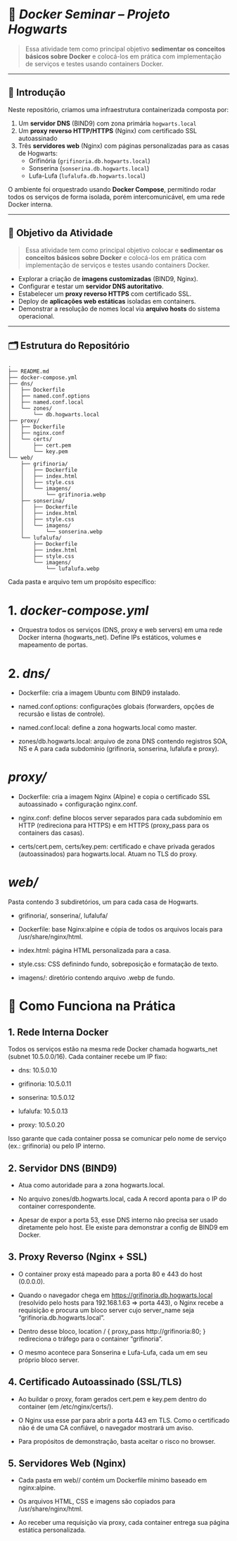 # 🐳 *Docker Seminar – Projeto Hogwarts*  
> Essa atividade tem como principal objetivo **sedimentar os conceitos básicos sobre Docker** e colocá-los em prática com implementação de serviços e testes usando containers Docker.  

---

## 📖 Introdução

Neste repositório, criamos uma infraestrutura containerizada composta por:

1. Um **servidor DNS** (BIND9) com zona primária `hogwarts.local`
2. Um **proxy reverso HTTP/HTTPS** (Nginx) com certificado SSL autoassinado
3. Três **servidores web** (Nginx) com páginas personalizadas para as casas de Hogwarts:
   - Grifinória (`grifinoria.db.hogwarts.local`)
   - Sonserina (`sonserina.db.hogwarts.local`)
   - Lufa-Lufa (`lufalufa.db.hogwarts.local`)

O ambiente foi orquestrado usando **Docker Compose**, permitindo rodar todos os serviços de forma isolada, porém intercomunicável, em uma rede Docker interna.  

---

## 🎯 Objetivo da Atividade

> Essa atividade tem como principal objetivo colocar e **sedimentar os conceitos básicos sobre Docker** e colocá-los em prática com implementação de serviços e testes usando containers Docker.

- Explorar a criação de **imagens customizadas** (BIND9, Nginx).
- Configurar e testar um **servidor DNS autoritativo**.
- Estabelecer um **proxy reverso HTTPS** com certificado SSL.
- Deploy de **aplicações web estáticas** isoladas em containers.
- Demonstrar a resolução de nomes local via **arquivo hosts** do sistema operacional.

---

## 🗂 Estrutura do Repositório

```plaintext
.
├── README.md
├── docker-compose.yml
├── dns/
│   ├── Dockerfile
│   ├── named.conf.options
│   ├── named.conf.local
│   └── zones/
│       └── db.hogwarts.local
├── proxy/
│   ├── Dockerfile
│   ├── nginx.conf
│   └── certs/
│       ├── cert.pem
│       └── key.pem
└── web/
    ├── grifinoria/
    │   ├── Dockerfile
    │   ├── index.html
    │   ├── style.css
    │   └── imagens/
    │       └── grifinoria.webp
    ├── sonserina/
    │   ├── Dockerfile
    │   ├── index.html
    │   ├── style.css
    │   └── imagens/
    │       └── sonserina.webp
    └── lufalufa/
        ├── Dockerfile
        ├── index.html
        ├── style.css
        └── imagens/
            └── lufalufa.webp
```

Cada pasta e arquivo tem um propósito específico:

# 1. *docker-compose.yml*
 - Orquestra todos os serviços (DNS, proxy e web servers) em uma rede Docker interna (hogwarts_net). Define IPs estáticos, volumes e mapeamento de portas.

# 2. *dns/*

 - Dockerfile: cria a imagem Ubuntu com BIND9 instalado.

 - named.conf.options: configurações globais (forwarders, opções de recursão e listas de controle).

 - named.conf.local: define a zona hogwarts.local como master.

 - zones/db.hogwarts.local: arquivo de zona DNS contendo registros SOA, NS e A para cada subdomínio (grifinoria, sonserina, lufalufa e proxy).

# *proxy/*

 - Dockerfile: cria a imagem Nginx (Alpine) e copia o certificado SSL autoassinado + configuração nginx.conf.

 - nginx.conf: define blocos server separados para cada subdomínio em HTTP (redireciona para HTTPS) e em HTTPS (proxy_pass para os containers das casas).

 - certs/cert.pem, certs/key.pem: certificado e chave privada gerados (autoassinados) para hogwarts.local. Atuam no TLS do proxy.

# *web/*
Pasta contendo 3 subdiretórios, um para cada casa de Hogwarts.

 - grifinoria/, sonserina/, lufalufa/

 - Dockerfile: base Nginx:alpine e cópia de todos os arquivos locais para /usr/share/nginx/html.

 - index.html: página HTML personalizada para a casa.

 - style.css: CSS definindo fundo, sobreposição e formatação de texto.

 - imagens/: diretório contendo arquivo .webp de fundo.

# 🚀 Como Funciona na Prática
## 1. Rede Interna Docker
Todos os serviços estão na mesma rede Docker chamada hogwarts_net (subnet 10.5.0.0/16). Cada container recebe um IP fixo:

 - dns: 10.5.0.10

 - grifinoria: 10.5.0.11

 - sonserina: 10.5.0.12

 - lufalufa: 10.5.0.13

 - proxy: 10.5.0.20

Isso garante que cada container possa se comunicar pelo nome de serviço (ex.: grifinoria) ou pelo IP interno.

## 2. Servidor DNS (BIND9)

 - Atua como autoridade para a zona hogwarts.local.

 - No arquivo zones/db.hogwarts.local, cada A record aponta para o IP do container correspondente.

 - Apesar de expor a porta 53, esse DNS interno não precisa ser usado diretamente pelo host. Ele existe para demonstrar a config de BIND9 em Docker.

## 3. Proxy Reverso (Nginx + SSL)

 - O container proxy está mapeado para a porta 80 e 443 do host (0.0.0.0).

 - Quando o navegador chega em https://grifinoria.db.hogwarts.local (resolvido pelo hosts para 192.168.1.63 => porta 443), o Nginx recebe a requisição e procura um bloco server cujo server_name seja “grifinoria.db.hogwarts.local”.

 - Dentro desse bloco, location / { proxy_pass http://grifinoria:80; } redireciona o tráfego para o container “grifinoria”.

 - O mesmo acontece para Sonserina e Lufa-Lufa, cada um em seu próprio bloco server.

## 4. Certificado Autoassinado (SSL/TLS)

 - Ao buildar o proxy, foram gerados cert.pem e key.pem dentro do container (em /etc/nginx/certs/).

 - O Nginx usa esse par para abrir a porta 443 em TLS. Como o certificado não é de uma CA confiável, o navegador mostrará um aviso.

 - Para propósitos de demonstração, basta aceitar o risco no browser.

## 5. Servidores Web (Nginx)

 - Cada pasta em web/<casa>/ contém um Dockerfile mínimo baseado em nginx:alpine.

 - Os arquivos HTML, CSS e imagens são copiados para /usr/share/nginx/html.

 - Ao receber uma requisição via proxy, cada container entrega sua página estática personalizada.


